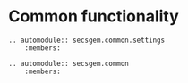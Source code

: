 # Common functionality

```{eval-rst}
.. automodule:: secsgem.common.settings
    :members:
```

```{eval-rst}
.. automodule:: secsgem.common
    :members:
```
